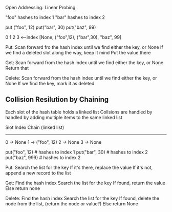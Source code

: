 Open Addressing: Linear Probing

 "foo" hashes to index 1
 "bar" hashes to index 2

put ("foo", 12)
put("bar", 30)
put("baz", 99)

0       1              2            3       <--index
[None, ("foo",12), ("bar",30), "baz", 99]

Put: 
Scan forward fro the hash index until we find either the key, or None 
If we find a deleted slot along the way, keep it mind 
Put the value there

Get:
Scan forward from the hash index until we find either the key, or None
Return that

Delete:
Scan forward from the hash index until we find either the key, or None
If we find the key, mark it as deleted


Collision Resilution by Chaining
-------------------------------------

Each slot of the hash table holds a linked list
Collsions are handled by handled by adding multiple items to the same linked list

Slot
Index Chain (linked list)
----- -------------------
0       -> None
1       -> ("foo", 12)
2       -> None
3       -> None

put("foo", 12) # hashes to index 1
put("bar", 30) # hashes to index 2
put("baz", 999) # hashes to index 2

Put:
Search the list for the key
If it's there, replace the value
If it's not, append a new record to the list

Get: 
Find the hash index
Search the list for the key
If found, return the value
Else return none

Delete:
Find the hash index
Search the list for the key
If found, delete the node from the list, (return the node or value?)
Else return None